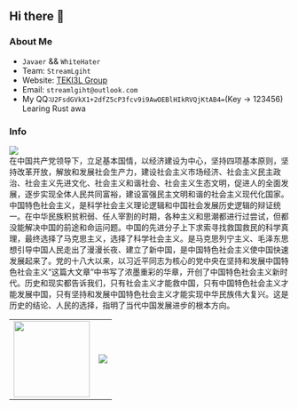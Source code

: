## Hi there 👋
### About Me

- `Javaer` && `WhiteHater`
- Team: `StreamLgiht`
- Website: <a href="https://teki3l.lol">TEKI3L Group</a>
- Email: `streamlgiht@outlook.com`
- My QQ:`U2FsdGVkX1+2dfZ5cP3fcv9i9AwOEBlHIkRVQjKtAB4=`(Key -> 123456)<br>
  Learing Rust awa
### 
### Info
 
![](https://moe-counter.glitch.me/get/@:VoPlAz?theme=rule34)
<br>
在中国共产党领导下，立足基本国情，以经济建设为中心，坚持四项基本原则，坚持改革开放，解放和发展社会生产力，建设社会主义市场经济、社会主义民主政治、社会主义先进文化、社会主义和谐社会、社会主义生态文明，促进人的全面发展，逐步实现全体人民共同富裕，建设富强民主文明和谐的社会主义现代化国家。中国特色社会主义，是科学社会主义理论逻辑和中国社会发展历史逻辑的辩证统一。在中华民族积贫积弱、任人宰割的时期，各种主义和思潮都进行过尝试，但都没能解决中国的前途和命运问题。中国的先进分子上下求索寻找救国救民的科学真理，最终选择了马克思主义，选择了科学社会主义。是马克思列宁主义、毛泽东思想引导中国人民走出了漫漫长夜、建立了新中国，是中国特色社会主义使中国快速发展起来了。党的十八大以来，以习近平同志为核心的党中央在坚持和发展中国特色社会主义“这篇大文章”中书写了浓墨重彩的华章，开创了中国特色社会主义新时代。历史和现实都告诉我们，只有社会主义才能救中国，只有中国特色社会主义才能发展中国，只有坚持和发展中国特色社会主义才能实现中华民族伟大复兴。这是历史的结论、人民的选择，指明了当代中国发展进步的根本方向。
<!--- Use Table Style --->
<table><tr>
<td><img height="137px" src="https://github-readme-stats.vercel.app/api?username=VoPlAz&hide_title=true&hide_border=true&show_icons=trueline_height=21&text_color=000&icon_color=000&bg_color=0,ea6161,ffc64d,fffc4d,52fa5a&theme=graywhite" /> </td>
<td><img src="https://github-readme-stats.vercel.app/api/top-langs/?username=VoPlAz&hide_title=true&hide_border=true&layout=compact&langs_count=6&text_color=000&icon_color=fff&bg_color=0,52fa5a,4dfcff,c64dff&theme=graywhite" /></td>
</tr></table>



<!--
**VoPlAz/VoPlAz** is a ✨ _special_ ✨ repository because its `README.md` (this file) appears on your GitHub profile.

Here are some ideas to get you started:

- 🔭 I’m currently working on ...
- 🌱 I’m currently learning ...
- 👯 I’m looking to collaborate on ...
- 🤔 I’m looking for help with ...
- 💬 Ask me about ...
- 📫 How to reach me: ...
- 😄 Pronouns: ...
- ⚡ Fun fact: ...
-->
